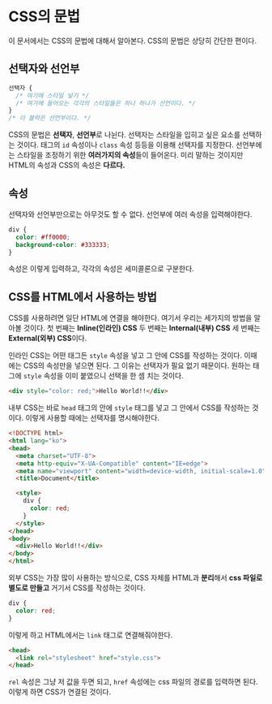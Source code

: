 # CSS의 문법
이 문서에서는 CSS의 문법에 대해서 알아본다. CSS의 문법은 상당히 간단한 편이다.

## 선택자와 선언부
```css
선택자 {
  /* 여기에 스타일 넣기 */
  /* 여기에 들어오는 각각의 스타일들은 하나 하나가 선언이다. */
}
/* 이 블럭은 선언부이다. */
```

CSS의 문법은 **선택자**, **선언부**로 나뉜다. 선택자는 스타일을 입히고 싶은 요소를 선택하는 것이다. 태그의 `id` 속성이나 `class` 속성 등등을 이용해 선택자를 지정한다. 선언부에는 스타일을 조정하기 위한 **여러가지의 속성**들이 들어온다. 미리 말하는 것이지만 HTML의 속성과 CSS의 속성은 **다르다.**

## 속성
선택자와 선언부만으로는 아무것도 할 수 없다. 선언부에 여러 속성을 입력해야한다.

```css
div {
  color: #ff0000;
  background-color: #333333;
}
```

속성은 이렇게 입력하고, 각각의 속성은 세미콜론으로 구분한다.

## CSS를 HTML에서 사용하는 방법
CSS를 사용하려면 일단 HTML에 연결을 해야한다. 여기서 우리는 세가지의 방법을 알아볼 것이다. 첫 번째는 **Inline(인라인) CSS** 두 번째는 **Internal(내부) CSS** 세 번째는 **External(외부) CSS**이다.

인라인 CSS는 어떤 태그든 `style` 속성을 넣고 그 안에 CSS를 작성하는 것이다. 이때에는 CSS의 속성만을 넣으면 된다. 그 이유는 선택자가 필요 없기 때문이다. 원하는 태그에 `style` 속성을 이미 붙였으니 선택을 한 셈 치는 것이다.

```html
<div style="color: red;">Hello World!!</div>
```

내부 CSS는 바로 `head` 태그의 안에 `style` 태그를 넣고 그 안에서 CSS를 작성하는 것이다. 이렇게 사용할 때에는 선택자를 명시해야한다.

```html
<!DOCTYPE html>
<html lang="ko">
<head>
  <meta charset="UTF-8">
  <meta http-equiv="X-UA-Compatible" content="IE=edge">
  <meta name="viewport" content="width=device-width, initial-scale=1.0">
  <title>Document</title>

  <style>
    div {
      color: red;
    }
  </style>
</head>
<body>
  <div>Hello World!!</div>
</body>
</html>
```

외부 CSS는 가장 많이 사용하는 방식으로, CSS 자체를 HTML과 **분리**해서 **css 파일로 별도로 만들고** 거기서 CSS를 작성하는 것이다.

```css
div {
  color: red;
}
```

이렇게 하고 HTML에서는 `link` 태그로 연결해줘야한다.

```html
<head>
  <link rel="stylesheet" href="style.css">
</head>
```

`rel` 속성은 그냥 저 값을 두면 되고, `href` 속성에는 css 파일의 경로를 입력하면 된다. 이렇게 하면 CSS가 연결된 것이다.